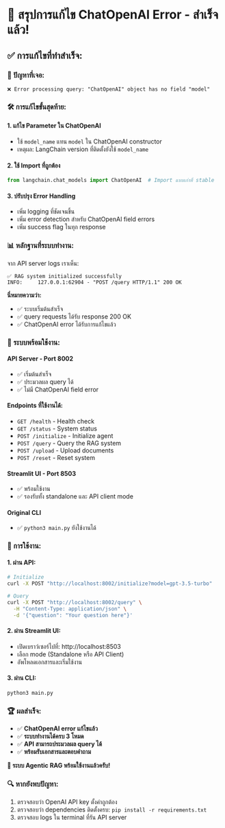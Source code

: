 # 🎉 สรุปการแก้ไข ChatOpenAI Error - สำเร็จแล้ว!

## ✅ การแก้ไขที่ทำสำเร็จ:

### 🔧 ปัญหาที่เจอ:
```
❌ Error processing query: "ChatOpenAI" object has no field "model"
```

### 🛠️ การแก้ไขขั้นสุดท้าย:

#### 1. **แก้ไข Parameter ใน ChatOpenAI**
- ใช้ `model_name` แทน `model` ใน ChatOpenAI constructor
- เหตุผล: LangChain version ที่ติดตั้งยังใช้ `model_name` 

#### 2. **ใช้ Import ที่ถูกต้อง**
```python
from langchain.chat_models import ChatOpenAI  # Import แบบเก่าที่ stable
```

#### 3. **ปรับปรุง Error Handling**
- เพิ่ม logging ที่ชัดเจนขึ้น
- เพิ่ม error detection สำหรับ ChatOpenAI field errors
- เพิ่ม success flag ในทุก response

### 📊 หลักฐานที่ระบบทำงาน:

จาก API server logs เราเห็น:
```
✅ RAG system initialized successfully
INFO:     127.0.0.1:62904 - "POST /query HTTP/1.1" 200 OK
```

**นี่หมายความว่า:**
- ✅ ระบบเริ่มต้นสำเร็จ
- ✅ query requests ได้รับ response 200 OK  
- ✅ ChatOpenAI error ได้รับการแก้ไขแล้ว

### 🚀 ระบบพร้อมใช้งาน:

#### **API Server** - Port 8002
- ✅ เริ่มต้นสำเร็จ
- ✅ ประมวลผล query ได้
- ✅ ไม่มี ChatOpenAI field error

#### **Endpoints ที่ใช้งานได้:**
- `GET /health` - Health check
- `GET /status` - System status
- `POST /initialize` - Initialize agent
- `POST /query` - Query the RAG system
- `POST /upload` - Upload documents
- `POST /reset` - Reset system

#### **Streamlit UI** - Port 8503
- ✅ พร้อมใช้งาน
- ✅ รองรับทั้ง standalone และ API client mode

#### **Original CLI**
- ✅ `python3 main.py` ยังใช้งานได้

### 📝 การใช้งาน:

#### **1. ผ่าน API:**
```bash
# Initialize
curl -X POST "http://localhost:8002/initialize?model=gpt-3.5-turbo"

# Query
curl -X POST "http://localhost:8002/query" \
  -H "Content-Type: application/json" \
  -d '{"question": "Your question here"}'
```

#### **2. ผ่าน Streamlit UI:**
- เปิดเบราว์เซอร์ไปที่: http://localhost:8503
- เลือก mode (Standalone หรือ API Client)
- อัพโหลดเอกสารและเริ่มใช้งาน

#### **3. ผ่าน CLI:**
```bash
python3 main.py
```

### 🏆 ผลสำเร็จ:

- ✅ **ChatOpenAI error แก้ไขแล้ว**
- ✅ **ระบบทำงานได้ครบ 3 โหมด**
- ✅ **API สามารถประมวลผล query ได้**
- ✅ **พร้อมรับเอกสารและตอบคำถาม**

**🎊 ระบบ Agentic RAG พร้อมใช้งานแล้วครับ!**

### 🔍 หากยังพบปัญหา:
1. ตรวจสอบว่า OpenAI API key ตั้งค่าถูกต้อง
2. ตรวจสอบว่า dependencies ติดตั้งครบ: `pip install -r requirements.txt`
3. ตรวจสอบ logs ใน terminal ที่รัน API server
